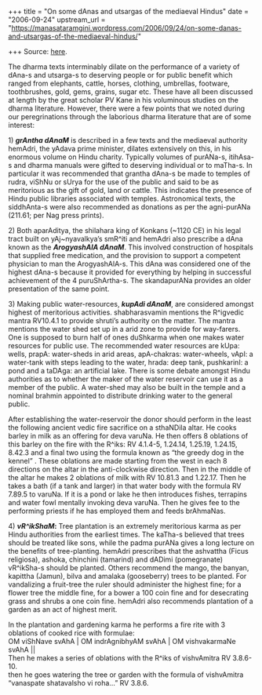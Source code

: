 +++
title = "On some dAnas and utsargas of the mediaeval Hindus"
date = "2006-09-24"
upstream_url = "https://manasataramgini.wordpress.com/2006/09/24/on-some-danas-and-utsargas-of-the-mediaeval-hindus/"

+++
Source: [here](https://manasataramgini.wordpress.com/2006/09/24/on-some-danas-and-utsargas-of-the-mediaeval-hindus/).

The dharma texts interminably dilate on the performance of a variety of
dAna-s and utsarga-s to deserving people or for public benefit which
ranged from elephants, cattle, horses, clothing, umbrellas, footware,
toothbrushes, gold, gems, grains, sugar etc. These have all been
discussed at length by the great scholar PV Kane in his voluminous
studies on the dharma literature. However, there were a few points that
we noted during our peregrinations through the laborious dharma
literature that are of some interest:

1\) ***grAntha dAnaM*** is described in a few texts and the mediaeval
authority hemAdri, the yAdava prime minister, dilates extensively on
this, in his enormous volume on Hindu charity. Typically volumes of
purANa-s, itihAsa-s and dharma manuals were gifted to deserving
individual or to maTha-s. In particular it was recommended that grantha
dAna-s be made to temples of rudra, viShNu or sUrya for the use of the
public and said to be as meritorious as the gift of gold, land or
cattle. This indicates the presence of Hindu public libraries associated
with temples. Astronomical texts, the siddhAnta-s were also recommended
as donations as per the agni-purANa (211.61; per Nag press prints).

2\) Both aparAditya, the shilahara king of Konkans (\~1120 CE) in his
legal tract built on yAj\~nyavalkya’s smR^iti and hemAdri also prescribe
a dAna known as the ***ArogyashAlA dAnaM***. This involved construction
of hospitals that supplied free medication, and the provision to support
a competent physician to man the ArogyashAlA-s. This dAna was considered
one of the highest dAna-s because it provided for everything by helping
in successful achievement of the 4 puruShArtha-s. The skandapurANa
provides an older presentation of the same point.

3\) Making public water-resources, ***kupAdi dAnaM***, are considered
amongst highest of meritorious activities. shabharasvamin mentions the
R^igvedic mantra RV10.4.1 to provide shruti’s authority on the matter.
The mantra mentions the water shed set up in a arid zone to provide for
way-farers. One is supposed to burn half of ones duShkarma when one
makes water resources for public use. The recommended water resources
are kUpa: wells, prapA: water-sheds in arid areas, apA-chakras:
water-wheels, vApI: a water-tank with steps leading to the water, hrada:
deep tank, pushkarinI: a pond and a taDAga: an artificial lake. There is
some debate amongst Hindu authorities as to whether the maker of the
water reservoir can use it as a member of the public. A water-shed may
also be built in the temple and a nominal brahmin appointed to
distribute drinking water to the general public.

After establishing the water-reservoir the donor should perform in the
least the following ancient vedic fire sacrifice on a sthaNDila altar.
He cooks barley in milk as an offering for deva varuNa. He then offers 8
oblations of this barley on the fire with the R^iks: RV 4.1.4-5,
1.24.14, 1.25.19, 1.24.15, 8.42.3 and a final two using the formula
known as “the greedy dog in the kennel” . These oblations are made
starting from the west in each 8 directions on the altar in the
anti-clockwise direction. Then in the middle of the altar he makes 2
oblations of milk with RV 10.81.3 and 1.22.17. Then he takes a bath (if
a tank and larger) in that water body with the formula RV 7.89.5 to
varuNa. If it is a pond or lake he then introduces fishes, terrapins and
water fowl mentally invoking deva varuNa. Then he gives fee to the
performing priests if he has employed them and feeds brAhmaNas.

4\) ***vR^ikShaM*:** Tree plantation is an extremely meritorious karma
as per Hindu authorities from the earliest times. The kaTha-s believed
that trees should be treated like sons, while the padma purANa gives a
long lecture on the benefits of tree-planting. hemAdri prescribes that
the ashvattha (Ficus religiosa), ashoka, chinchini (tamarind) and dADimi
(pomegranate) vR^ikSha-s should be planted. Others recommend the mango,
the banyan, kapittha (Jamun), bilva and amalaka (gooseberry) trees to be
planted. For vandalizing a fruit-tree the ruler should administer the
highest fine; for a flower tree the middle fine, for a bower a 100 coin
fine and for desecrating grass and shrubs a one coin fine. hemAdri also
recommends plantation of a garden as an act of highest merit.

In the plantation and gardening karma he performs a fire rite with 3
oblations of cooked rice with formulae:  
OM viShNave svAhA \| OM indrAgnibhyAM svAhA \| OM vishvakarmaNe svAhA
\|\|  
Then he makes a series of oblations with the R^iks of vishvAmitra RV
3.8.6-10.  
then he goes watering the tree or garden with the formula of vishvAmitra
“vanaspate shatavalsho vi roha…” RV 3.8.6.


